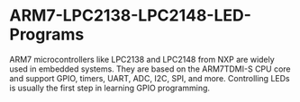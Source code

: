 # ARM7-LPC2138-LPC2148-LED-Programs

ARM7 microcontrollers like LPC2138 and LPC2148 from NXP are widely used in embedded systems. They are based on the ARM7TDMI-S CPU core and support GPIO, timers, UART, ADC, I2C, SPI, and more. Controlling LEDs is usually the first step in learning GPIO programming.
